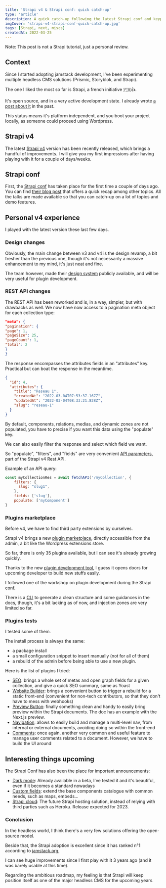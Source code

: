 ```yaml
---
title: 'Strapi v4 & Strapi conf: quick catch-up'
type: 'article'
description: A quick catch-up following the latest Strapi conf and keypoints I consider using the new v4.
imgCover: 'strapi-v4-strapi-conf-quick-catch-up.jpg'
tags: [Strapi, next, miscs]
createdAt: 2022-03-25
---
```


Note: This post is not a Strapi tutorial, just a personal review.

## Context

Since I started adopting jamstack development, I've been experimenting multiple headless CMS solutions (Prismic, Storyblok, and Strapi).

The one I liked the most so far is Strapi, a french initiative 🇫🇷👍.

It's open source, and in a very active development state. I already wrote [a post about it](/posts/strapi-headless-cms-quick-review) in the past.

This status means it's platform independent, and you boot your project locally, as someone could proceed using Wordpress.

## Strapi v4

The latest [Strapi v4](https://strapi.io/v4) version has been recently released, which brings a handful of improvements. I will give you my first impressions after having playing with it for a couple of days/weeks.

## Strapi conf

First, the [Strapi conf](https://conf.strapi.io/) has taken place for the first time a couple of days ago. You can find [their blog post](https://strapi.io/blog/strapiconf-2022-announcements-recap) that offers a quick recap among other topics. All the talks are made available so that you can catch-up on a lot of topics and demo features.

## Personal v4 experience

I played with the latest version these last few days.

### Design changes

Obviously, the main change between v3 and v4 is the design revamp, a bit fresher than the previous one, though it's not necessarily a massive enhancement to my mind, it's just neat and fine.

The team however, made their [design system](https://design-system.strapi.io/) publicly available, and will be very useful for plugin development.

### REST API changes

The REST API has been reworked and is, in a way, simpler, but with drawbacks as well. We now have now access to a pagination meta object for each collection type:

```json
"meta": {
"pagination": {
"page": 1,
"pageSize": 25,
"pageCount": 1,
"total": 2
}
}
```

The response encompasses the attributes fields in an "attributes" key. Practical but can boat the response in the meantime.

```json
{
  "id": 4,
  "attributes": {
    "title": "Reseau 1",
    "createdAt": "2022-03-04T07:53:37.167Z",
    "updatedAt": "2022-03-04T08:33:21.828Z",
    "slug": "reseau-1"
  }
}
```

By default, components, relations, medias, and dynamic zones are not populated, you have to precise if you want this data using the "populate" key.

We can also easily filter the response and select which field we want.

So "populate", "filters", and "fields" are very convenient [API parameters](https://docs.strapi.io/developer-docs/latest/developer-resources/database-apis-reference/rest-api.html), part of the Strapi v4 Rest API.

Example of an API query:

```js
const myCollectionRes = await fetchAPI('/myCollection', {
    filters: {
      slug: "slug1",
    },
    fields: ['slug'],
    populate: ['myComponent']
}
```

### Plugins marketplace

Before v4, we have to find third party extensions by ourselves.

Strapi v4 brings a new [plugin marketplace](https://market.strapi.io/), directly accessible from the admin, a bit like the Wordpress extensions store.

So far, there is only 35 plugins available, but I can see it's already growing quickly.

Thanks to the new [plugin development tool](https://docs.strapi.io/developer-docs/latest/development/plugins-development.html#creating-a-plugin), I guess it opens doors for upcoming developer to build new stuffs easily.

I followed one of the workshop on plugin development during the Strapi conf.

There is a [CLI](https://docs.strapi.io/developer-docs/latest/developer-resources/cli/CLI.html#strapi-generate) to generate a clean structure and some guidances in the docs, though, it's a bit lacking as of now, and injection zones are very limited so far.

### Plugins tests

I tested some of them.

The install process is always the same:

- a package install
- a small configuration snippet to insert manually (not for all of them)
- a rebuild of the admin before being able to use a new plugin.

Here is the list of plugins I tried:

- [SEO](https://market.strapi.io/plugins/@strapi-plugin-seo): brings a whole set of metas and open graph fields for a given collection, and give a quick SEO summary, same as Yoast
- [Website Builder](https://market.strapi.io/plugins/strapi-plugin-website-builder): brings a convenient button to trigger a rebuild for a static front-end (convenient for non-tech contributors, so that they don't have to mess with webhooks)
- [Preview Button](https://market.strapi.io/plugins/strapi-plugin-preview-button): finally something clean and handy to easily bring preview within the Strapi documents. The doc has an example with the Next.js preview.
- [Navigation](https://market.strapi.io/plugins/strapi-plugin-navigation): allows to easily build and manage a multi-level nav, from internal or external documents, avoiding doing so within the front-end
- [Comments](https://market.strapi.io/plugins/strapi-plugin-comments): once again, another very common and useful feature to manage user comments related to a document. However, we have to build the UI around

## Interesting things upcoming

The Strapi Conf has also been the place for important announcements:

- [Dark mode](https://strapi.io/blog/strapiconf-2022-announcements-recap): Already available in a beta, I've tested it and it's beautiful, even if it becomes a standard nowadays
- [Custom fields](https://www.youtube.com/watch?v=4Rq3zin8XXQ&list=WL&index=1): extend the base components catalogue with common needs, such as maps, embeds...
- [Strapi cloud](https://strapi.io/cloud): The future Strapi hosting solution, instead of relying with third parties such as Heroku. Release expected for 2023.

### Conclusion

In the headless world, I think there's a very few solutions offering the open-source model.

Beside that, the Strapi adoption is excellent since it has ranked n°1 according to [jamstack.org](https://jamstack.org/headless-cms/),

I can see huge improvements since I first play with it 3 years ago (and it was barely usable at this time).

Regarding the ambitious roadmap, my feeling is that Strapi will keep position itself as one of the major headless CMS for the upcoming years.
